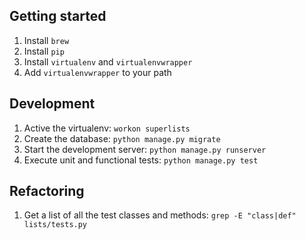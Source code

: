 ## Getting started

1. Install `brew`
1. Install `pip`
1. Install `virtualenv` and `virtualenvwrapper`
1. Add `virtualenvwrapper` to your path

## Development

1. Active the virtualenv: `workon superlists`
1. Create the database: `python manage.py migrate`
1. Start the development server: `python manage.py runserver`
1. Execute unit and functional tests: `python manage.py test`

## Refactoring

1. Get a list of all the test classes and methods: `grep -E "class|def" lists/tests.py`
